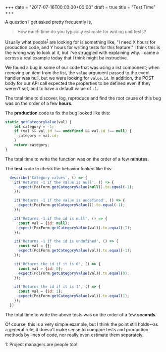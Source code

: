 +++
date = "2017-07-16T00:00:00+00:00"
draft = true
title = "Test Time"
+++

A question I get asked pretty frequently is,

> How much time do you typically estimate for writing unit tests?

Usually what people<sup>[1](#people)</sup> are looking for is something like, "I need X hours for production code, and Y hours for writing tests for this feature."  I think this is the wrong way to look at it, but I've struggled with explaining why.  I came a across a real example today that I think might be instructive.

We found a bug in some of our code that was using a list component; when removing an item from the list, the `value` argument passed to the event handler was null, but we were looking for `value.id`.  In addition, the POST body for our API call expected the properties to be defined even if they weren't set, and to have a default value of `-1`.

The total time to discover, log, reproduce and find the root cause of this bug was on the order of a few **hours**.

The **production** code to fix the bug looked like this:

```javascript
static getCategoryValue(val) {
    let category = -1;
    if (val && val.id !== undefined && val.id !== null) {
      category = val.id;
    }
    return category;
}
```

The total time to write the function was on the order of a few **minutes**.

The **test** code to check the behavior looked like this:

```javascript
  describe('Category values', () => {
    it('Returns -1 if the value is null', () => {
      expect(PoiForm.getCategoryValue(null)).to.equal(-1);
    });

    it('Returns -1 if the value is undefined', () => {
      expect(PoiForm.getCategoryValue()).to.equal(-1);
    });

    it('Returns -1 if the id is null', () => {
      const val = {id: null};
      expect(PoiForm.getCategoryValue(val)).to.equal(-1);
    });

    it('Returns -1 if the id is undefined', () => {
      const val = {};
      expect(PoiForm.getCategoryValue(val)).to.equal(-1);
    });

    it('Returns the id if it is 0', () => {
      const val = {id: 0};
      expect(PoiForm.getCategoryValue(val)).to.equal(0);
    });

    it('Returns the id if it is 1', () => {
      const val = {id: 1};
      expect(PoiForm.getCategoryValue(val)).to.equal(1);
    });
  })
```

The total time to write the above tests was on the order of a few **seconds**.

Of course, this is a very simple example, but I think the point still holds--as a general rule, it doesn't make sense to compare tests and production methods by lines of code, nor really even estimate them separately.


<a id="people">1</a>: Project managers are people too!
